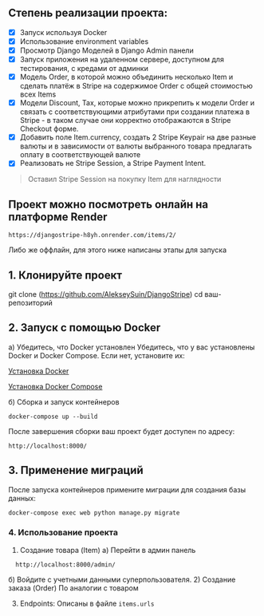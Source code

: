 ## Степень реализации проекта:
- [x] Запуск используя Docker
- [x] Использование environment variables
- [x] Просмотр Django Моделей в Django Admin панели
- [x] Запуск приложения на удаленном сервере, доступном для тестирования, с кредами от админки
- [x] Модель Order, в которой можно объединить несколько Item и сделать платёж в Stripe на содержимое Order c общей стоимостью всех Items
- [x] Модели Discount, Tax, которые можно прикрепить к модели Order и связать с соответствующими атрибутами при создании платежа в Stripe - в таком случае они корректно отображаются в Stripe Checkout форме. 
- [x] Добавить поле Item.currency, создать 2 Stripe Keypair на две разные валюты и в зависимости от валюты выбранного товара предлагать оплату в соответствующей валюте
- [x] Реализовать не Stripe Session, а Stripe Payment Intent.
> Оставил Stripe Session на покупку Item для наглядности


## Проект можно посмотреть онлайн на платформе Render
```
https://djangostripe-h8yh.onrender.com/items/2/
```
Либо же оффлайн, для этого ниже написаны этапы для запуска

## 1. Клонируйте проект

git clone (https://github.com/AlekseySuin/DjangoStripe)
cd ваш-репозиторий


## 2. Запуск с помощью Docker

а) Убедитесь, что Docker установлен
Убедитесь, что у вас установлены Docker и Docker Compose. Если нет, установите их:

[Установка Docker](https://docs.docker.com/get-started/get-docker/)

[Установка Docker Compose](https://docs.docker.com/compose/install/)

б) Сборка и запуск контейнеров
```
docker-compose up --build
```
После завершения сборки ваш проект будет доступен по адресу:
```
http://localhost:8000/
```
##  3. Применение миграций
После запуска контейнеров примените миграции для создания базы данных:
```
docker-compose exec web python manage.py migrate
```
### 4. Использование проекта

1) Создание товара (Item)
  a) Перейти в админ панель
```
  http://localhost:8000/admin/
```
  б) Войдите с учетными данными суперпользователя.
2) Создание заказа (Order)
  По аналогии с товаром

3) Endpoints:
   Описаны в файле `items.urls` 
